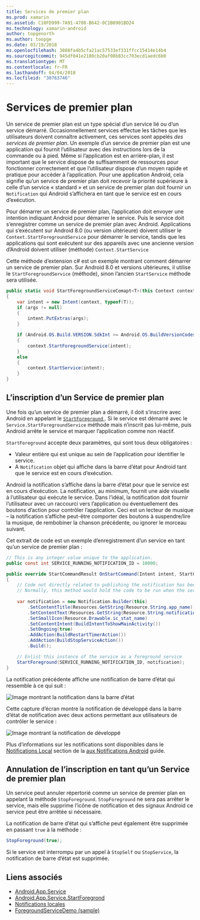 ```yaml
---
title: Services de premier plan
ms.prod: xamarin
ms.assetid: C10FD999-7A91-4708-B642-0C1B0901BD24
ms.technology: xamarin-android
author: topgenorth
ms.author: toopge
ms.date: 03/19/2018
ms.openlocfilehash: 3088fa4b5cfa21ac57533ef331ffcc15414e14b4
ms.sourcegitcommit: 945df041e2180cb20af08b83cc703ecd1aedc6b0
ms.translationtype: MT
ms.contentlocale: fr-FR
ms.lasthandoff: 04/04/2018
ms.locfileid: "30763746"
---
```

# <a name="foreground-services"></a>Services de premier plan

Un service de premier plan est un type spécial d’un service lié ou d’un service démarré. Occasionnellement services effectue les tâches que les utilisateurs doivent connaître activement, ces services sont appelés _des services de premier plan_. Un exemple d’un service de premier plan est une application qui fournit l’utilisateur avec des instructions lors de la commande ou à pied. Même si l’application est en arrière-plan, il est important que le service dispose de suffisamment de ressources pour fonctionner correctement et que l’utilisateur dispose d’un moyen rapide et pratique pour accéder à l’application. Pour une application Android, cela signifie qu’un service de premier plan doit recevoir la priorité supérieure à celle d’un service « standard » et un service de premier plan doit fournir un `Notification` qui Android s’affichera en tant que le service est en cours d’exécution.
 
Pour démarrer un service de premier plan, l’application doit envoyer une intention indiquant Android pour démarrer le service. Puis le service doit s’enregistrer comme un service de premier plan avec Android. Applications qui s’exécutent sur Android 8.0 (ou version ultérieure) doivent utiliser le `Context.StartForegroundService` pour démarrer le service, tandis que les applications qui sont exécutent sur des appareils avec une ancienne version d’Android doivent utiliser (méthode) `Context.StartService`

Cette méthode d’extension c# est un exemple montrant comment démarrer un service de premier plan. Sur Android 8.0 et versions ultérieures, il utilise le `StartForegroundService` (méthode), sinon l’ancien `StartService` méthode sera utilisée.  

```csharp
public static void StartForegroundServiceComapt<T>(this Context context, Bundle args = null) where T : Service
{
    var intent = new Intent(context, typeof(T));
    if (args != null) 
    {
        intent.PutExtras(args);
    }

    if (Android.OS.Build.VERSION.SdkInt >= Android.OS.BuildVersionCodes.O)
    {
        context.StartForegroundService(intent);
    }
    else
    {
        context.StartService(intent);
    }
}
```

## <a name="registering-as-a-foreground-service"></a>L’inscription d’un Service de premier plan

Une fois qu’un service de premier plan a démarré, il doit s’inscrire avec Android en appelant le [ `StartForeground` ](https://developer.xamarin.com/api/member/Android.App.Service.StartForeground/p/System.Int32/Android.App.Notification/). Si le service est démarré avec le `Service.StartForegroundService` méthode mais n’inscrit pas lui-même, puis Android arrête le service et marquer l’application comme non réactif.

`StartForeground` accepte deux paramètres, qui sont tous deux obligatoires :
 
* Valeur entière qui est unique au sein de l’application pour identifier le service.
* A `Notification` objet qui affiche dans la barre d’état pour Android tant que le service est en cours d’exécution.

Android la notification s’affiche dans la barre d’état pour que le service est en cours d’exécution. La notification, au minimum, fournit une aide visuelle à l’utilisateur qui exécute le service. Dans l’idéal, la notification doit fournir l’utilisateur avec un raccourci vers l’application ou éventuellement des boutons d’action pour contrôler l’application. Ceci est un lecteur de musique &ndash; la notification s’affiche peut-être comporter des boutons à suspendre/lire la musique, de rembobiner la chanson précédente, ou ignorer le morceau suivant. 

Cet extrait de code est un exemple d’enregistrement d’un service en tant qu’un service de premier plan :   

```csharp
// This is any integer value unique to the application.
public const int SERVICE_RUNNING_NOTIFICATION_ID = 10000;

public override StartCommandResult OnStartCommand(Intent intent, StartCommandFlags flags, int startId)
{
    // Code not directly related to publishing the notification has been omitted for clarity.
    // Normally, this method would hold the code to be run when the service is started.
    
    var notification = new Notification.Builder(this)
        .SetContentTitle(Resources.GetString(Resource.String.app_name))
        .SetContentText(Resources.GetString(Resource.String.notification_text))
        .SetSmallIcon(Resource.Drawable.ic_stat_name)
        .SetContentIntent(BuildIntentToShowMainActivity())
        .SetOngoing(true)
        .AddAction(BuildRestartTimerAction())
        .AddAction(BuildStopServiceAction())
        .Build();

    // Enlist this instance of the service as a foreground service
    StartForeground(SERVICE_RUNNING_NOTIFICATION_ID, notification);
}
```

La notification précédente affiche une notification de barre d’état qui ressemble à ce qui suit :

![Image montrant la notification dans la barre d’état](foreground-services-images/foreground-services-01.png "Image illustrant la notification dans la barre d’état")

Cette capture d’écran montre la notification de développé dans la barre d’état de notification avec deux actions permettant aux utilisateurs de contrôler le service :

![Image montrant la notification de développé](foreground-services-images/foreground-services-02.png "Image illustrant la notification de développé.")

Plus d’informations sur les notifications sont disponibles dans le [Notifications Local](~/android/app-fundamentals/notifications/local-notifications.md) section de la [aux Notifications Android](~/android/app-fundamentals/notifications/index.md) guide.

## <a name="unregistering-as-a-foreground-service"></a>Annulation de l’inscription en tant qu’un Service de premier plan

Un service peut annuler répertorié comme un service de premier plan en appelant la méthode `StopForeground`. `StopForeground` ne sera pas arrêter le service, mais elle supprime l’icône de notification et des signaux Android ce service peut être arrêtée si nécessaire.

La notification de barre d’état qui s’affiche peut également être supprimée en passant `true` à la méthode : 

```csharp
StopForeground(true);
```

Si le service est interrompu par un appel à `StopSelf` ou `StopService`, la notification de barre d’état est supprimée.

## <a name="related-links"></a>Liens associés

- [Android.App.Service](https://developer.xamarin.com/api/type/Android.App.Service/)
- [Android.App.Service.StartForegrond](https://developer.xamarin.com/api/member/Android.App.Service.StartForeground/p/System.Int32/Android.App.Notification/)
- [Notifications locales](~/android/app-fundamentals/notifications/local-notifications.md)
- [ForegroundServiceDemo (sample)](https://developer.xamarin.com/samples/monodroid/ApplicationFundamentals/ServiceSamples/ForegroundServiceDemo/)
